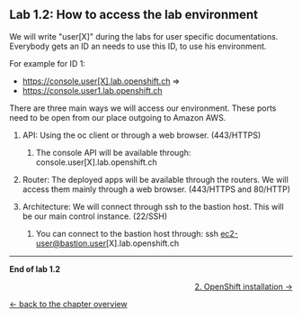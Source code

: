 ## Lab 1.2: How to access the lab environment

We will write "user[X]" during the labs for user specific documentations. Everybody gets an ID an needs to use this ID, to use his environment.

For example for ID 1:
- https://console.user[X].lab.openshift.ch
=>
- https://console.user1.lab.openshift.ch


There are three main ways we will access our environment. These ports need to be open from our place outgoing to Amazon AWS.

1. API: Using the oc client or through a web browser. (443/HTTPS)
    1. The console API will be available through: console.user[X].lab.openshift.ch

1. Router: The deployed apps will be available through the routers. We will access them mainly through a web browser. (443/HTTPS and 80/HTTP)

1. Architecture: We will connect through ssh to the bastion host. This will be our main control instance. (22/SSH)
    1. You can connect to the bastion host through: ssh ec2-user@bastion.user[X].lab.openshift.ch

---

**End of lab 1.2**

<p width="100px" align="right"><a href="20_installation.md">2. OpenShift installation →</a></p>

[← back to the chapter overview](10_warmup.md)

